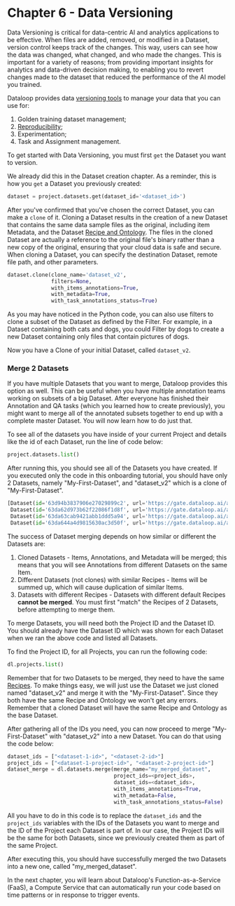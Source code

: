 # Chapter 6 - Data Versioning

Data Versioning is critical for data-centric AI and analytics applications to be effective. When files are added, removed, or modified in a Dataset, version control keeps track of the changes. This way, users can see how the data was changed, what changed, and who made the changes. This is important for a variety of reasons; from providing important insights for analytics and data-driven decision making, to enabling you to revert changes made to the dataset that reduced the performance of the AI model you trained.

Dataloop provides data [versioning tools](https://dataloop.ai/docs/clone-merge-dataset?highlight=clone) to manage your data that you can use for:

1. Golden training dataset management;
2. [Reproducibility](https://en.wikipedia.org/wiki/Reproducibility);
3. Experimentation;
4. Task and Assignment management.

To get started with Data Versioning, you must first `get` the Dataset you want to version.

We already did this in the Dataset creation chapter.  As a reminder, this is how you `get` a Dataset you previously created:

```python
dataset = project.datasets.get(dataset_id='<dataset_id>')
```

After you've confirmed that you've chosen the correct Dataset, you can make a `clone` of it. Cloning a Dataset results in the creation of a new Dataset that contains the same data sample files as the original, including item Metadata, and the Dataset [Recipe and Ontology](https://dataloop.ai/docs/ontology). The files in the cloned Dataset are actually a reference to the original file's binary rather than a new copy of the original, ensuring that your cloud data is safe and secure. When cloning a Dataset, you can specify the destination Dataset, remote file path, and other parameters.

```python
dataset.clone(clone_name='dataset_v2',
              filters=None,
              with_items_annotations=True,
              with_metadata=True,
              with_task_annotations_status=True)
```

As you may have noticed in the Python code, you can also use filters to clone a subset of the Dataset as defined by the Filter. For example, in a Dataset containing both cats and dogs, you could Filter by dogs to create a new Dataset containing only files that contain pictures of dogs.

Now you have a Clone of your initial Dataset, called `dataset_v2`.

### Merge 2 Datasets

If you have multiple Datasets that you want to merge, Dataloop provides this option as well. This can be useful when you have multiple annotation teams working on subsets of a big Dataset. After everyone has finished their Annotation and QA tasks (which you learned how to create previously), you might want to merge all of the annotated subsets together to end up with a complete master Dataset. You will now learn how to do just that.

To see all of the datasets you have inside of your current Project and details like the id of each Dataset, run the line of code below:

```python
project.datasets.list()
```

After running this, you should see all of the Datasets you have created. If you executed only the code in this onboarding tutorial, you should have only 2 Datasets, namely "My-First-Dataset", and "dataset_v2" which is a clone of "My-First-Dataset".

```python
[Dataset(id='63d94b3837906e27029899c2', url='https://gate.dataloop.ai/api/v1/datasets/63d94b3837906e27029899c2', name='Binaries', creator='email@dataloop.ai', items_count=1, expiration_options=None, index_driver='v1', created_at='2023-01-31T17:09:12.776Z'),
 Dataset(id='63da62d973b62f22086f1d8f', url='https://gate.dataloop.ai/api/v1/datasets/63da62d973b62f22086f1d8f', name='My-First-Dataset', creator='email@dataloop.ai', items_count=1, expiration_options=None, index_driver='v1', created_at='2023-02-01T13:02:17.250Z'),
 Dataset(id='63da63cab9421abb1ddd5a94', url='https://gate.dataloop.ai/api/v1/datasets/63da63cab9421abb1ddd5a94', name='dataset_v2', creator='email@dataloop.ai', items_count=1, expiration_options=None, index_driver='v1', created_at='2023-02-01T13:06:18.801Z'),
 Dataset(id='63da644a4d9815630ac3d50f', url='https://gate.dataloop.ai/api/v1/datasets/63da644a4d9815630ac3d50f', name='First_second_merged_dataset', creator='email@dataloop.ai', items_count=1, expiration_options=None, index_driver='v1', created_at='2023-02-01T13:08:26.592Z')]
```

The success of Dataset merging depends on how similar or different the Datasets are:

1. Cloned Datasets - Items, Annotations, and Metadata will be merged; this means that you will see Annotations from different Datasets on the same Item.
2. Different Datasets (not clones) with similar Recipes - Items will be summed up, which will cause duplication of similar Items.
3. Datasets with different Recipes - Datasets with different default Recipes **cannot be merged**. You must first "match" the Recipes of 2 Datasets, before attempting to merge them.

To merge Datasets, you will need both the Project ID and the Dataset ID. You should already have the Dataset ID which was shown for each Dataset when we ran the above code and listed all Datasets.

To find the Project ID, for all Projects, you can run the following code:

```python
dl.projects.list()
```

Remember that for two Datasets to be merged, they need to have the same [Recipes](https://dataloop.ai/docs/ontology). To make things easy, we will just use the Dataset we just cloned named "dataset_v2" and merge it with the "My-First-Dataset".  Since they both have the same Recipe and Ontology we won't get any errors. Remember that a cloned Dataset will have the same Recipe and Ontology as the base Dataset.

After gathering all of the IDs you need, you can now proceed to merge "My-First-Dataset" with "dataset_v2" into a new Dataset. You can do that using the code below:

```python
dataset_ids = ["<dataset-1-id>", "<dataset-2-id>"]
project_ids = ["<dataset-1-project-id>", "<dataset-2-project-id>"]
dataset_merge = dl.datasets.merge(merge_name="my_merged_dataset",
                                  project_ids=<project_ids>,
                                  dataset_ids=<dataset_ids>,
                                  with_items_annotations=True,
                                  with_metadata=False,
                                  with_task_annotations_status=False)
```

All you have to do in this code is to replace the `dataset_ids` and the `project_ids` variables with the IDs of the Datasets you want to merge and the ID of the Project each Dataset is part of. In our case, the Project IDs will be the same for both Datasets, since we previously created them as part of the same Project.

After executing this, you should have successfully merged the two Datasets into a new one, called "my_merged_dataset".

In the next chapter, you will learn about Dataloop's Function-as-a-Service (FaaS), a Compute Service that can automatically run your code based on time patterns or in response to trigger events.
